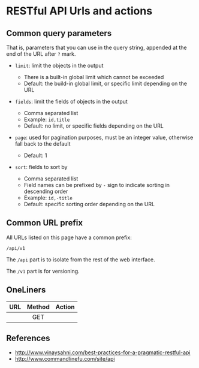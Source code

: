 RESTful API Urls and actions
============================

Common query parameters
-----------------------

That is, parameters that you can use in the query string,
appended at the end of the URL after `?` mark.

- `limit`: limit the objects in the output
  + There is a built-in global limit which cannot be exceeded
  + Default: the build-in global limit, or specific limit depending on the URL

- `fields`: limit the fields of objects in the output
  + Comma separated list
  + Example: `id,title`
  + Default: no limit, or specific fields depending on the URL

- `page`: used for pagination purposes, must be an integer value, otherwise fall back to the default
  + Default: 1

- `sort`: fields to sort by
  + Comma separated list
  + Field names can be prefixed by `-` sign to indicate sorting in descending order
  + Example: `id,-title`
  + Default: specific sorting order depending on the URL

Common URL prefix
-----------------

All URLs listed on this page have a common prefix:

    /api/v1

The `/api` part is to isolate from the rest of the web interface.

The `/v1` part is for versioning.

OneLiners
---------

| URL           | Method | Action  | 
| ------------- |:------:|---------|
| | GET | |

References
----------

- http://www.vinaysahni.com/best-practices-for-a-pragmatic-restful-api
- http://www.commandlinefu.com/site/api
